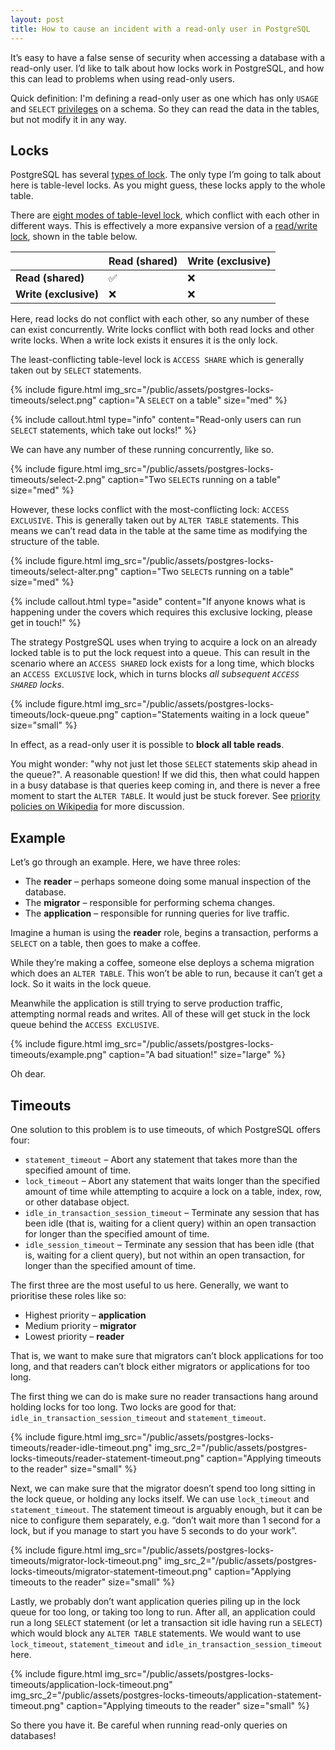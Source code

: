```yaml
---
layout: post
title: How to cause an incident with a read-only user in PostgreSQL
---
```


It’s easy to have a false sense of security when accessing a database with a read-only user. I’d like to talk about how locks work in PostgreSQL, and how this can lead to problems when using read-only users.

Quick definition: I'm defining a read-only user as one which has only `USAGE` and `SELECT` [privileges](https://www.postgresql.org/docs/15/ddl-priv.html) on a schema. So they can read the data in the tables, but not modify it in any way.

## Locks

PostgreSQL has several [types of lock](https://www.postgresql.org/docs/15/explicit-locking.html). The only type I’m going to talk about here is table-level locks. As you might guess, these locks apply to the whole table.

There are [eight modes of table-level lock](https://www.postgresql.org/docs/15/explicit-locking.html#LOCKING-TABLES), which conflict with each other in different ways. This is effectively a more expansive version of a [read/write lock](https://en.wikipedia.org/wiki/Readers%E2%80%93writer_lock), shown in the table below.

|                       | Read (shared) | Write (exclusive) |
|-----------------------|---------------|-------------------|
| **Read (shared)**     | ✅             | ❌                 |
| **Write (exclusive)** | ❌             | ❌                 |

Here, read locks do not conflict with each other, so any number of these can exist concurrently. Write locks conflict with both read locks and other write locks. When a write lock exists it ensures it is the only lock.

The least-conflicting table-level lock is `ACCESS SHARE` which is generally taken out by `SELECT` statements.

{% include figure.html
  img_src="/public/assets/postgres-locks-timeouts/select.png"
  caption="A `SELECT` on a table"
  size="med"
%}

{% include callout.html
  type="info"
  content="Read-only users can run `SELECT` statements, which take out locks!"
%}

We can have any number of these running concurrently, like so.

{% include figure.html
  img_src="/public/assets/postgres-locks-timeouts/select-2.png"
  caption="Two `SELECT`s running on a table"
  size="med"
%}

However, these locks conflict with the most-conflicting lock: `ACCESS EXCLUSIVE`. This is generally taken out by `ALTER TABLE` statements. This means we can’t read data in the table at the same time as modifying the structure of the table.

{% include figure.html
  img_src="/public/assets/postgres-locks-timeouts/select-alter.png"
  caption="Two `SELECT`s running on a table"
  size="med"
%}

{% include callout.html
  type="aside"
  content="If anyone knows what is happening under the covers which requires this exclusive locking, please get in touch!"
%}

The strategy PostgreSQL uses when trying to acquire a lock on an already locked table is to put the lock request into a queue. This can result in the scenario where an `ACCESS SHARED` lock exists for a long time, which blocks an `ACCESS EXCLUSIVE` lock, which in turns blocks *all subsequent `ACCESS SHARED` locks*.

{% include figure.html
  img_src="/public/assets/postgres-locks-timeouts/lock-queue.png"
  caption="Statements waiting in a lock queue"
  size="small"
%}

In effect, as a read-only user it is possible to **block all table reads**.

You might wonder: "why not just let those `SELECT` statements skip ahead in the queue?". A reasonable question! If we did this, then what could happen in a busy database is that queries keep coming in, and there is never a free moment to start the `ALTER TABLE`. It would just be stuck forever. See [priority policies on Wikipedia](https://en.wikipedia.org/wiki/Readers%E2%80%93writer_lock#Priority_policies) for more discussion.

## Example

Let’s go through an example. Here, we have three roles:

- The **reader** – perhaps someone doing some manual inspection of the database.
- The **migrator** – responsible for performing schema changes.
- The **application** – responsible for running queries for live traffic.

Imagine a human is using the **reader** role, begins a transaction, performs a `SELECT` on a table, then goes to make a coffee.

While they’re making a coffee, someone else deploys a schema migration which does an `ALTER TABLE`. This won’t be able to run, because it can’t get a lock. So it waits in the lock queue.

Meanwhile the application is still trying to serve production traffic, attempting normal reads and writes. All of these will get stuck in the lock queue behind the `ACCESS EXCLUSIVE`.

{% include figure.html
  img_src="/public/assets/postgres-locks-timeouts/example.png"
  caption="A bad situation!"
  size="large"
%}

Oh dear.

## Timeouts

One solution to this problem is to use timeouts, of which PostgreSQL offers four:

- `statement_timeout` – Abort any statement that takes more than the specified amount of time.
- `lock_timeout` – Abort any statement that waits longer than the specified amount of time while attempting to acquire a lock on a table, index, row, or other database object.
- `idle_in_transaction_session_timeout` – Terminate any session that has been idle (that is, waiting for a client query) within an open transaction for longer than the specified amount of time.
- `idle_session_timeout` – Terminate any session that has been idle (that is, waiting for a client query), but not within an open transaction, for longer than the specified amount of time.

The first three are the most useful to us here. Generally, we want to prioritise these roles like so:

- Highest priority – **application**
- Medium priority – **migrator**
- Lowest priority – **reader**

That is, we want to make sure that migrators can’t block applications for too long, and that readers can’t block either migrators or applications for too long.

The first thing we can do is make sure no reader transactions hang around holding locks for too long. Two locks are good for that: `idle_in_transaction_session_timeout` and `statement_timeout`.

{% include figure.html
  img_src="/public/assets/postgres-locks-timeouts/reader-idle-timeout.png"
  img_src_2="/public/assets/postgres-locks-timeouts/reader-statement-timeout.png"
  caption="Applying timeouts to the reader"
  size="small"
%}

Next, we can make sure that the migrator doesn’t spend too long sitting in the lock queue, or holding any locks itself. We can use `lock_timeout` and `statement_timeout`. The statement timeout is arguably enough, but it can be nice to configure them separately, e.g. “don’t wait more than 1 second for a lock, but if you manage to start you have 5 seconds to do your work”.

{% include figure.html
  img_src="/public/assets/postgres-locks-timeouts/migrator-lock-timeout.png"
  img_src_2="/public/assets/postgres-locks-timeouts/migrator-statement-timeout.png"
  caption="Applying timeouts to the reader"
  size="small"
%}

Lastly, we probably don’t want application queries piling up in the lock queue for too long, or taking too long to run. After all, an application could run a long `SELECT` statement (or let a transaction sit idle having run a `SELECT`) which would block any `ALTER TABLE` statements. We would want to use `lock_timeout`, `statement_timeout` and `idle_in_transaction_session_timeout` here.

{% include figure.html
  img_src="/public/assets/postgres-locks-timeouts/application-lock-timeout.png"
  img_src_2="/public/assets/postgres-locks-timeouts/application-statement-timeout.png"
  caption="Applying timeouts to the reader"
  size="small"
%}

So there you have it. Be careful when running read-only queries on databases!
